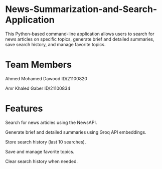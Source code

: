 # News-Summarization-and-Search-Application

This Python-based command-line application allows users to search for news articles on specific topics, generate brief and detailed summaries, save search history, and manage favorite topics.

# Team Members
Ahmed Mohamed Dawood  ID/21100820    

Amr Khaled Gaber    ID/21100834


# Features
Search for news articles using the NewsAPI.

Generate brief and detailed summaries using Groq API embeddings.

Store search history (last 10 searches).

Save and manage favorite topics.

Clear search history when needed.


